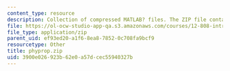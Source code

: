 ```yaml
---
content_type: resource
description: Collection of compressed MATLAB? files. The ZIP file contains 38 .m files.
file: https://ol-ocw-studio-app-qa.s3.amazonaws.com/courses/12-808-introduction-to-observational-physical-oceanography-fall-2004/3900e026923b62e0a57dcec55940327b_phyprop.zip
file_type: application/zip
parent_uid: ef93ed20-a1f6-8ea8-7852-0c708fa9bcf9
resourcetype: Other
title: phyprop.zip
uid: 3900e026-923b-62e0-a57d-cec55940327b
---
```

